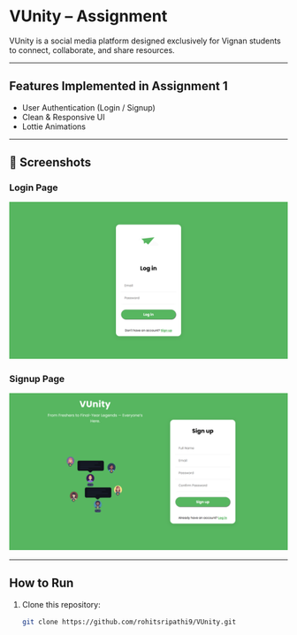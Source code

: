 # VUnity – Assignment 

VUnity is a social media platform designed exclusively for Vignan students to connect, collaborate, and share resources.

---

## Features Implemented in Assignment 1
- User Authentication (Login / Signup)
- Clean & Responsive UI
- Lottie Animations

---

## 📸 Screenshots

### Login Page
![Login Page](src/assets/Login.png)

### Signup Page
![Signup Page](src/assets/Signup.png)

---

## How to Run
1. Clone this repository:
   ```bash
   git clone https://github.com/rohitsripathi9/VUnity.git
